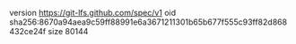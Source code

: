 version https://git-lfs.github.com/spec/v1
oid sha256:8670a94aea9c59ff88991e6a3671211301b65b677f555c93ff82d868432ce24f
size 80144
